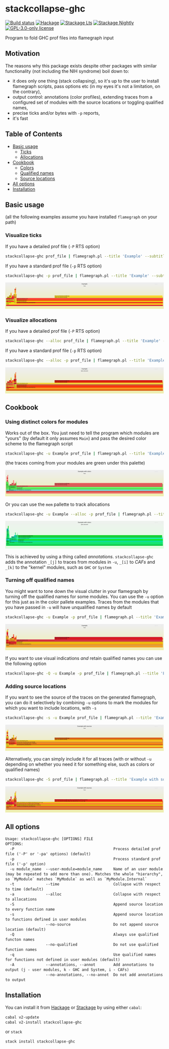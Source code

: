# stackcollapse-ghc

[![Build status](https://img.shields.io/travis/marcin-rzeznicki/stackcollapse-ghc.svg?logo=travis)](https://travis-ci.org/marcin-rzeznicki/stackcollapse-ghc)
[![Hackage](https://img.shields.io/hackage/v/stackcollapse-ghc.svg?logo=haskell)](https://hackage.haskell.org/package/stackcollapse-ghc)
[![Stackage Lts](http://stackage.org/package/stackcollapse-ghc/badge/lts)](http://stackage.org/lts/package/stackcollapse-ghc)
[![Stackage Nightly](http://stackage.org/package/stackcollapse-ghc/badge/nightly)](http://stackage.org/nightly/package/stackcollapse-ghc)
[![GPL-3.0-only license](https://img.shields.io/badge/license-GPL--3.0--only-blue.svg)](LICENSE)

Program to fold GHC prof files into flamegraph input

## Motivation

The reasons why this package exists despite other packages with similar functionality (not including the NIH syndrome) boil down to:
* it does only one thing (stack collapsing), so it's up to the user to install flamegraph scripts, pass options etc (in my eyes it's not a limitation, on the contrary),
* output control: annotations (color profiles), extending traces from a configured set of modules with the source locations or toggling qualified names,
* precise ticks and/or bytes with `-p` reports,
* it's fast

Table of Contents
-----------------
  * [Basic usage](#basic-usage)
    * [Ticks](#visualize-ticks)
    * [Allocations](#visualize-allocations)
  * [Cookbook](#cookbook)
    * [Colors](#using-distinct-colors-for-modules)
    * [Qualified names](#turning-off-qualified-names)
    * [Source locations](#adding-source-locations)
  * [All options](#all-options)
  * [Installation](#installation)

## Basic usage

(all the following examples assume you have installed `flamegraph` on your path)

### Visualize ticks

If you have a detailed prof file (`-P` RTS option)

```bash
stackcollapse-ghc prof_file | flamegraph.pl --title 'Example' --subtitle 'Time' --countname ticks > path_to_svg
```

If you have a standard prof file (`-p` RTS option)

```bash
stackcollapse-ghc -p prof_file | flamegraph.pl --title 'Example' --subtitle 'Time' --countname ticks > path_to_svg
```

![Ticks](./examples/basicTime.svg)

### Visualize allocations

If you have a detailed prof file (`-P` RTS option)

```bash
stackcollapse-ghc --alloc prof_file | flamegraph.pl --title 'Example' --subtitle 'Bytes allocated' --countname bytes > path_to_svg
```

If you have a standard prof file (`-p` RTS option)

```bash
stackcollapse-ghc --alloc -p prof_file | flamegraph.pl --title 'Example' --subtitle 'Bytes allocated' --countname bytes > path_to_svg
```

![Bytes](./examples/basicAlloc.svg)

## Cookbook

### Using distinct colors for modules

Works out of the box. You just need to tell the program which modules are "yours" (by default it only assumes `Main`) and pass the desired color scheme to the flamegraph script

```bash
stackcollapse-ghc -u Example prof_file | flamegraph.pl --title 'Example with colors' --subtitle 'Time' --countname ticks --color java > path_to_svg
```

(the traces coming from your modules are green under this palette)

![JavaColor](./examples/javaColor.svg)

Or you can use the `mem` pallette to track allocations

```bash
stackcollapse-ghc -u Example --alloc -p prof_file | flamegraph.pl --title 'Example with colors' --subtitle 'Bytes allocated' --countname bytes --color mem > path_to_svg
```

![MemColor](./examples/memColor.svg)

This is achieved by using a thing called _annotations_. `stackcollapse-ghc` adds the annotation `_[j]` to traces from modules in `-u`, `_[i]` to _CAFs_ and `_[k]` to the "kernel" modules, such as `GHC` or `System`

### Turning off qualified names

You might want to tone down the visual clutter in your flamegraph by turning off the qualified names for some modules. You can use the `-u` option for this just as in the color pallete examples. Traces from the modules that you have passed in `-u` will have unqualified names by default

```bash
stackcollapse-ghc -u Example -p prof_file | flamegraph.pl --title 'Example' --subtitle 'Time' --countname ticks > path_to_svg
```

![UserModules](./examples/userModules.svg)

If you want to use visual indications *and* retain qualified names you can use the following option

```bash
stackcollapse-ghc -Q -u Example -p prof_file | flamegraph.pl --title 'Example' --subtitle 'Time' --countname ticks --color java > path_to_svg
```

### Adding source locations

If you want to see the source of the traces on the generated flamegraph, you can do it selectively by combining `-u` options to mark the modules for which you want to include locations, with `-s`

```bash
stackcollapse-ghc -s -u Example prof_file | flamegraph.pl --title 'Example with sources' --subtitle 'Time' --countname ticks > path_to_svg
```

![UserSources](./examples/userSrc.svg)

Alternatively, you can simply include it for all traces (with or without `-u` depending on whether you need it for something else, such as colors or qualified names)

```bash
stackcollapse-ghc -S prof_file | flamegraph.pl --title 'Example with sources' --subtitle 'Time' --countname ticks > path_to_svg
```

![AllSources](./examples/allSrc.svg)

## All options

```
Usage: stackcollapse-ghc [OPTIONS] FILE
OPTIONS:
  -P                                            Process detailed prof file ('-P' or '-pa' options) (default)
  -p                                            Process standard prof file ('-p' option)
  -u module_name  --user-module=module_name     Name of an user module (may be repeated to add more than one). Matches the whole "hierarchy", so `MyModule` matches `MyModule` as well as `MyModule.Internal`
  -t              --time                        Collapse with respect to time (default)
  -a              --alloc                       Collapse with respect to allocations
  -S                                            Append source location to every function name
  -s                                            Append source location to functions defined in user modules
                  --no-source                   Do not append source location (default)
  -Q                                            Always use qualified functon names
                  --no-qualified                Do not use qualified function names
  -q                                            Use qualified names for functions not defined in user modules (default)
  -A              --annotations, --annot        Add annotations to output (j - user modules, k - GHC and System, i - CAFs)
                  --no-annotations, --no-annot  Do not add annotations to output

```

## Installation

You can install it from [Hackage](https://hackage.haskell.org/) or [Stackage](https://www.stackage.org/) by using either `cabal`:

```
cabal v2-update
cabal v2-install stackcollapse-ghc
```

or `stack`

```
stack install stackcollapse-ghc
```
